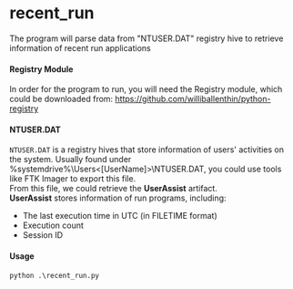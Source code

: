 # recent_run
The program will parse data from "NTUSER.DAT" registry hive to retrieve information of recent run applications<br/>

#### Registry Module
In order for the program to run, you will need the Registry module, which could be downloaded from:
https://github.com/williballenthin/python-registry

#### NTUSER.DAT
`NTUSER.DAT` is a registry hives that store information of users' activities on the system. Usually found under %systemdrive%\Users\<[UserName]>\NTUSER.DAT, you could use tools like FTK Imager to export this file.<br/>
From this file, we could retrieve the __UserAssist__ artifact.<br/>
__UserAssist__ stores information of run programs, including:
+ The last execution time in UTC (in FILETIME format)
+ Execution count
+ Session ID

#### Usage
`python .\recent_run.py`
